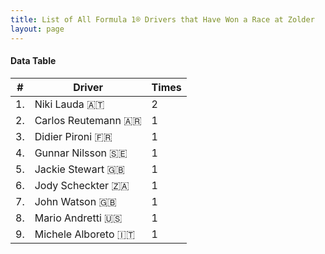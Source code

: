 ```yaml
---
title: List of All Formula 1® Drivers that Have Won a Race at Zolder
layout: page
---
```


<canvas id="chart" width="400" height="180"></canvas>
<script>
var data = {
    "datasets": [
        {
            "backgroundColor": "#f3a935",
            "borderColor": "#f68639",
            "borderWidth": 1,
            "data": [
                2.0,
                1.0,
                1.0,
                1.0,
                1.0,
                1.0,
                1.0,
                1.0,
                1.0
            ],
            "label": "Times"
        }
    ],
    "labels": [
        "Niki Lauda 🇦🇹",
        "Carlos Reutemann 🇦🇷",
        "Didier Pironi 🇫🇷",
        "Gunnar Nilsson 🇸🇪",
        "Jackie Stewart 🇬🇧",
        "Jody Scheckter 🇿🇦",
        "John Watson 🇬🇧",
        "Mario Andretti 🇺🇸",
        "Michele Alboreto 🇮🇹"
    ]
};
var options = {
  legend: {
    display: false
  },
  scales: {
    xAxes: [{
      ticks: {
        beginAtZero: true,
        maxRotation: 180
      }
    }],
    yAxes: [{
      ticks: {
        beginAtZero: true
      }
    }]
  }
};
new Chart("chart", {
    data: data,
    type: 'bar',
    options: options
});
</script>



#### Data Table

| # | Driver | Times |
|--|--|--|
| 1. | Niki Lauda 🇦🇹 | 2 |
| 2. | Carlos Reutemann 🇦🇷 | 1 |
| 3. | Didier Pironi 🇫🇷 | 1 |
| 4. | Gunnar Nilsson 🇸🇪 | 1 |
| 5. | Jackie Stewart 🇬🇧 | 1 |
| 6. | Jody Scheckter 🇿🇦 | 1 |
| 7. | John Watson 🇬🇧 | 1 |
| 8. | Mario Andretti 🇺🇸 | 1 |
| 9. | Michele Alboreto 🇮🇹 | 1 |
